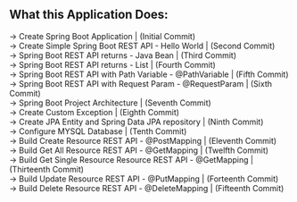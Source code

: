## What this Application Does:

 -> Create Spring Boot Application | (Initial Commit)   
 -> Create Simple Spring Boot REST API - Hello World | (Second Commit)  
 -> Spring Boot REST API returns - Java Bean | (Third Commit)  
 -> Spring Boot REST API returns - List | (Fourth Commit)  
 -> Spring Boot REST API with Path Variable - @PathVariable | (Fifth Commit)  
 -> Spring Boot REST API with Request Param - @RequestParam | (Sixth Commit)  
 -> Spring Boot Project Architecture | (Seventh Commit)  
 -> Create Custom Exception | (Eighth Commit)  
 -> Create JPA Entity and Spring Data JPA repository | (Ninth Commit)  
 -> Configure MYSQL Database | (Tenth Commit)  
 -> Build Create Resource REST API - @PostMapping | (Eleventh Commit)  
 -> Build Get All Resource REST API - @GetMapping | (Twelfth Commit)  
 -> Build Get Single Resource Resource REST API - @GetMapping | (Thirteenth Commit)  
 -> Build Update Resource REST API - @PutMapping | (Forteenth Commit)  
 -> Build Delete Resource REST API - @DeleteMapping | (Fifteenth Commit)  
